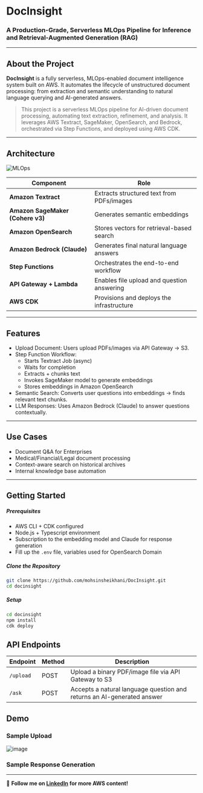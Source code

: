 # DocInsight

### A Production-Grade, Serverless MLOps Pipeline for Inference and Retrieval-Augmented Generation (RAG)

---

## About the Project

**DocInsight** is a fully serverless, MLOps-enabled document intelligence system built on AWS. It automates the lifecycle of unstructured document processing: from extraction and semantic understanding to natural language querying and AI-generated answers.

> This project is a serverless MLOps pipeline for AI-driven document processing, automating text extraction, refinement, and analysis. It leverages AWS Textract, SageMaker, OpenSearch, and Bedrock, orchestrated via Step Functions, and deployed using AWS CDK.

---

## Architecture

![MLOps](https://github.com/user-attachments/assets/ebf9e498-62c3-4c6d-b8d1-f0a019ce63d4)


| Component                        | Role                                       |
| -------------------------------- | ------------------------------------------ |
| **Amazon Textract**              | Extracts structured text from PDFs/images  |
| **Amazon SageMaker (Cohere v3)** | Generates semantic embeddings              |
| **Amazon OpenSearch**            | Stores vectors for retrieval-based search  |
| **Amazon Bedrock (Claude)**      | Generates final natural language answers   |
| **Step Functions**               | Orchestrates the end-to-end workflow       |
| **API Gateway + Lambda**         | Enables file upload and question answering |
| **AWS CDK**                      | Provisions and deploys the infrastructure  |

---

## Features

- Upload Document: Users upload PDFs/images via API Gateway → S3.
- Step Function Workflow:
  - Starts Textract Job (async)
  - Waits for completion
  - Extracts + chunks text
  - Invokes SageMaker model to generate embeddings
  - Stores embeddings in Amazon OpenSearch
- Semantic Search: Converts user questions into embeddings → finds relevant text chunks.
- LLM Responses: Uses Amazon Bedrock (Claude) to answer questions contextually.



---

## Use Cases

- Document Q&A for Enterprises
- Medical/Financial/Legal document processing
- Context-aware search on historical archives
- Internal knowledge base automation

---

## Getting Started

##### Prerequisites

- AWS CLI + CDK configured
- Node.js + Typescript environment
- Subscription to the embedding model and Claude for response generation
- Fill up the `.env` file, variables used for OpenSearch Domain

##### Clone the Repository

```bash
git clone https://github.com/mohsinsheikhani/DocInsight.git
cd docinsight
```

##### Setup

```bash
cd docinsight
npm install
cdk deploy
```

## API Endpoints

| Endpoint  | Method | Description                                                            |
| --------- | ------ | ---------------------------------------------------------------------- |
| `/upload` | POST   | Upload a binary PDF/image file via API Gateway to S3                   |
| `/ask`    | POST   | Accepts a natural language question and returns an AI-generated answer |

## Demo

### Sample Upload

![image](https://github.com/user-attachments/assets/3b8b465b-0af8-4c80-af86-ac2e4adad98c)


### Sample Response Generation

---

🚀 **Follow me on [LinkedIn](https://www.linkedin.com/in/mohsin-sheikhani/) for more AWS content!**
